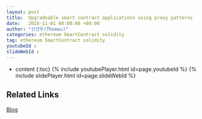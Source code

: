 ```yaml
---
layout: post
title:  Upgradeable smart contract applications using proxy patterns
date:   2018-11-01 00:00:00 +09:00
author: "신건우(Thomas)"
categories: ethereum SmartContract solidity
tag: ethereum SmartContract solidity
youtubeId :
slideWebId :
---
```

* content
{:toc}
{% include youtubePlayer.html id=page.youtubeId %}
{% include slidePlayer.html id=page.slideWebId %}

## Related Links
[Blog](https://medium.com/onther-tech/upgradeable-smart-contract-applications-using-proxy-patterns-2053a5780287)
